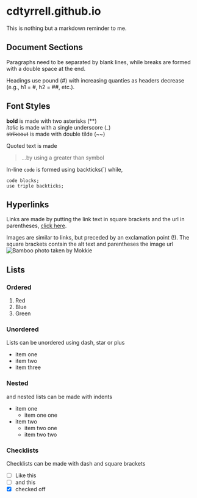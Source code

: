 # cdtyrrell.github.io

This is nothing but a markdown reminder to me.

## Document Sections
Paragraphs need to be separated by blank lines, while breaks are formed with a double space at the end.

Headings use pound (#) with increasing quanties as headers decrease (e.g., h1 = #, h2 = ##, etc.).

## Font Styles
**bold** is made with two asterisks (**)  
_italic_ is made with a single underscore (_)  
~~strikeout~~ is made with double tilde (~~)  

Quoted text is made

> ...by using a greater than symbol 

In-line `code` is formed using backticks(`) while,
```
code blocks;
use triple backticks;
```

## Hyperlinks
Links are made by putting the link text in square brackets and the url in parentheses, [click here](http://cdtyrrell.github.io).

Images are similar to links, but preceded by an exclamation point (!). The square brackets contain the alt text and parentheses the image url  
![Bamboo photo taken by Mokkie](https://upload.wikimedia.org/wikipedia/commons/thumb/b/b5/Bamboo_tree.jpg/337px-Bamboo_tree.jpg)

## Lists
### Ordered
1.  Red
2.  Blue
10. Green

### Unordered
Lists can be unordered using dash, star or plus  
- item one
- item two
- item three

### Nested
and nested lists can be made with indents
- item one
  * item one one
- item two
  * item two one
  * item two two

### Checklists
  Checklists can be made with dash and square brackets
  - [ ] Like this
  - [ ] and this
  - [x] checked off